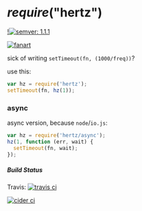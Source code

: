 # *require*("**hertz**")

[!![semver: 1.1.1](https://img.shields.io/badge/semver-1.1.1-blue.svg)](http://semver.org)

[![fanart](http://upload.wikimedia.org/wikipedia/commons/e/ea/Wave_frequency.gif)](https://en.wikipedia.org/wiki/Hertz)

sick of writing `setTimeout(fn, (1000/freq))`?

use this:

```js
var hz = require('hertz');
setTimeout(fn, hz(1));
```
### async

async version, because `node`/`io.js`:

```js
var hz = require('hertz/async');
hz(1, function (err, wait) {
  setTimeout(fn, wait);
});
```

##### Build Status

Travis: [![travis ci](https://travis-ci.org/eins78/node-hertz.svg)](https://travis-ci.org/eins78/node-hertz)

[![cider ci](http://cider.zrh.kiste.li/cider-ci/ui/public/node-hertz/master/test/summary.svg?respond_width_200)](http://cider.zrh.kiste.li/cider-ci/ui/public/node-hertz/master/test/summary.html)
